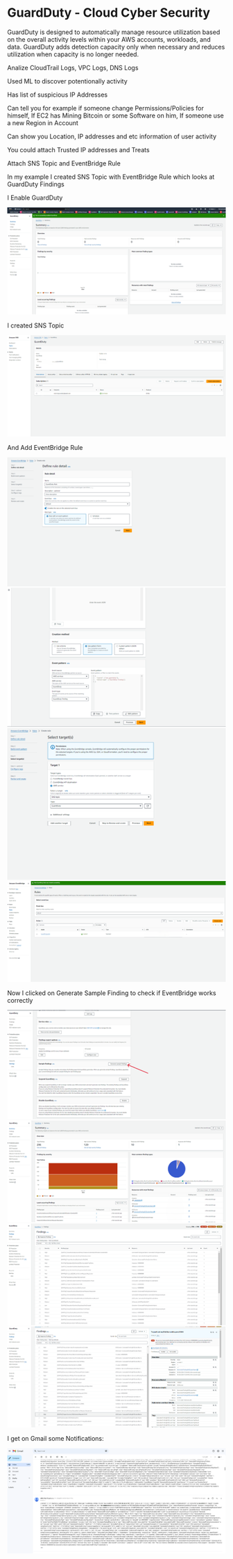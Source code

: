 # GuardDuty - Cloud Cyber Security
GuardDuty is designed to automatically manage resource utilization based on the overall activity levels within your AWS accounts, workloads, and data. GuardDuty adds detection capacity only when necessary and reduces utilization when capacity is no longer needed.

Analize CloudTrail Logs, VPC Logs, DNS Logs

Used ML to discover potentionally activity

Has list of suspicious IP Addresses

Can tell you for example if someone change Permissions/Policies for himself, If EC2 has Mining Bitcoin or some Software on him, If someone use a new Region in Account

Can show you Location, IP addresses and etc information of user activity

You could attach Trusted IP addresses and Treats

Attach SNS Topic and EventBridge Rule

In my example I created SNS Topic with EventBridge Rule which looks at GuardDuty Findings

I Enable GuardDuty

<img src="https://github.com/MatveyGuralskiy/AWS/blob/main/GuardDuty/Screens/GuardDuty-1.png?raw=true">

I created SNS Topic

<img src="https://github.com/MatveyGuralskiy/AWS/blob/main/GuardDuty/Screens/SNS.png?raw=true">

And Add EventBridge Rule

<img src="https://github.com/MatveyGuralskiy/AWS/blob/main/GuardDuty/Screens/EventBridge-1.png?raw=true">

<img src="https://github.com/MatveyGuralskiy/AWS/blob/main/GuardDuty/Screens/EventBridge-2.png?raw=true">

<img src="https://github.com/MatveyGuralskiy/AWS/blob/main/GuardDuty/Screens/EventBridge-3.png?raw=true">

<img src="https://github.com/MatveyGuralskiy/AWS/blob/main/GuardDuty/Screens/EventBridge-4.png?raw=true">

Now I clicked on Generate Sample Finding to check if EventBridge works correctly

<img src="https://github.com/MatveyGuralskiy/AWS/blob/main/GuardDuty/Screens/GuardDuty-2.png?raw=true">

<img src="https://github.com/MatveyGuralskiy/AWS/blob/main/GuardDuty/Screens/GuardDuty-3.png?raw=true">

<img src="https://github.com/MatveyGuralskiy/AWS/blob/main/GuardDuty/Screens/GuardDuty-4.png?raw=true">

<img src="https://github.com/MatveyGuralskiy/AWS/blob/main/GuardDuty/Screens/GuardDuty-5.png?raw=true">

I get on Gmail some Notifications:

<img src="https://github.com/MatveyGuralskiy/AWS/blob/main/GuardDuty/Screens/Email.png?raw=true">

